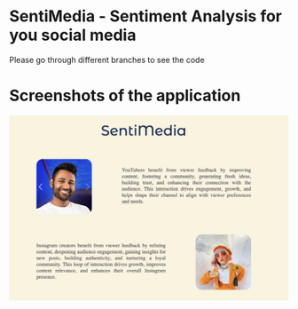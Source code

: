 # SentiMedia - Sentiment Analysis for you social media

Please go through different branches to see the code

# Screenshots of the application

![SS1](https://github.com/arnavvgupta/Sentiment-Analysis/blob/main/Screenshot%202023-08-29%20at%201.04.04%20PM.png)